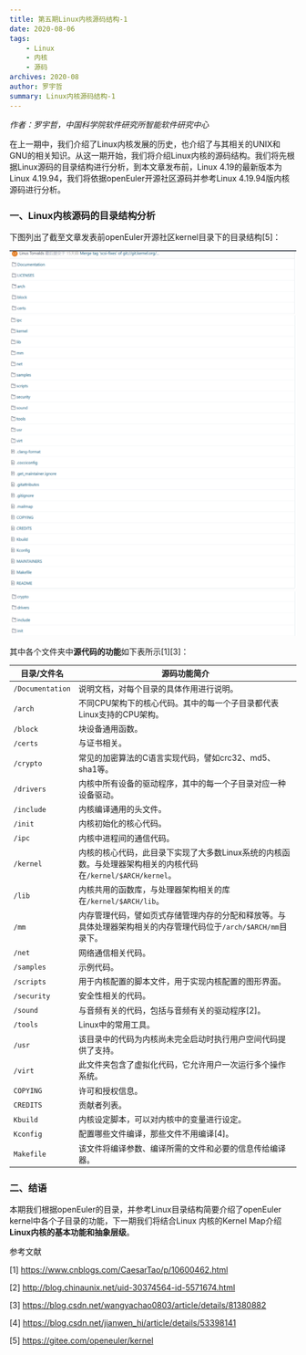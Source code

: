 ```yaml
---
title: 第五期Linux内核源码结构-1
date: 2020-08-06
tags:
    - Linux
    - 内核
    - 源码
archives: 2020-08
author: 罗宇哲
summary: Linux内核源码结构-1
---
```


 _作者：罗宇哲，中国科学院软件研究所智能软件研究中心_ 

在上一期中，我们介绍了Linux内核发展的历史，也介绍了与其相关的UNIX和GNU的相关知识。从这一期开始，我们将介绍Linux内核的源码结构。我们将先根据Linux源码的目录结构进行分析，到本文章发布前，Linux 4.19的最新版本为Linux 4.19.94，我们将依据openEuler开源社区源码并参考Linux 4.19.94版内核源码进行分析。

### 一、Linux内核源码的目录结构分析

下图列出了截至文章发表前openEuler开源社区kernel目录下的目录结构[5]：

<img src="./Directory-structure-1.png">

<img src="./Directory-structure-2.png">

<img src="./Directory-structure-3.png">

其中各个文件夹中**源代码的功能**如下表所示[1][3]：

| **目录/文件名**  | **源码功能简介**                                             |
| ---------------- | ------------------------------------------------------------ |
| `/Documentation` | 说明文档，对每个目录的具体作用进行说明。                     |
| `/arch`          | 不同CPU架构下的核心代码。其中的每一个子目录都代表Linux支持的CPU架构。 |
| `/block`         | 块设备通用函数。                                             |
| `/certs`         | 与证书相关。                                                 |
| `/crypto`        | 常见的加密算法的C语言实现代码，譬如crc32、md5、sha1等。      |
| `/drivers`       | 内核中所有设备的驱动程序，其中的每一个子目录对应一种设备驱动。 |
| `/include`       | 内核编译通用的头文件。                                       |
| `/init`          | 内核初始化的核心代码。                                       |
| `/ipc`           | 内核中进程间的通信代码。                                     |
| `/kernel`        | 内核的核心代码，此目录下实现了大多数Linux系统的内核函数。与处理器架构相关的内核代码在`/kernel/$ARCH/kernel`。 |
| `/lib`           | 内核共用的函数库，与处理器架构相关的库在`/kernel/$ARCH/lib`。 |
| `/mm`            | 内存管理代码，譬如页式存储管理内存的分配和释放等。与具体处理器架构相关的内存管理代码位于`/arch/$ARCH/mm`目录下。 |
| `/net`           | 网络通信相关代码。                                           |
| `/samples`       | 示例代码。                                                   |
| `/scripts`       | 用于内核配置的脚本文件，用于实现内核配置的图形界面。         |
| `/security`      | 安全性相关的代码。                                           |
| `/sound`         | 与音频有关的代码，包括与音频有关的驱动程序[2]。              |
| `/tools`         | Linux中的常用工具。                                          |
| `/usr`           | 该目录中的代码为内核尚未完全启动时执行用户空间代码提供了支持。 |
| `/virt`          | 此文件夹包含了虚拟化代码，它允许用户一次运行多个操作系统。   |
| `COPYING`        | 许可和授权信息。                                             |
| `CREDITS`        | 贡献者列表。                                                 |
| `Kbuild`         | 内核设定脚本，可以对内核中的变量进行设定。                   |
| `Kconfig`        | 配置哪些文件编译，那些文件不用编译[4]。                      |
| `Makefile`       | 该文件将编译参数、编译所需的文件和必要的信息传给编译器。     |

### 二、结语

本期我们根据openEuler的目录，并参考Linux目录结构简要介绍了openEuler kernel中各个子目录的功能，下一期我们将结合Linux 内核的Kernel Map介绍**Linux内核的基本功能和抽象层级**。

参考文献

[1] https://www.cnblogs.com/CaesarTao/p/10600462.html

[2] http://blog.chinaunix.net/uid-30374564-id-5571674.html

[3] https://blog.csdn.net/wangyachao0803/article/details/81380882

[4] https://blog.csdn.net/jianwen_hi/article/details/53398141

[5] https://gitee.com/openeuler/kernel